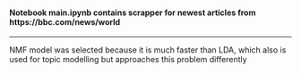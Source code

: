 <h4> Notebook main.ipynb contains scrapper for newest articles from https://bbc.com/news/world </h4>

<hr>

NMF model was selected because it is much faster than LDA, which also is used for topic modelling but approaches this problem differently